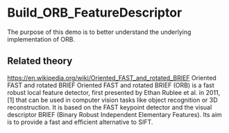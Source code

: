 # Build_ORB_FeatureDescriptor
The purpose of this demo is to better understand the underlying implementation of ORB.

## Related theory
https://en.wikipedia.org/wiki/Oriented_FAST_and_rotated_BRIEF
Oriented FAST and rotated BRIEF
Oriented FAST and rotated BRIEF (ORB) is a fast robust local feature detector, first presented by Ethan Rublee et al. in 2011,[1] that can be used in computer vision tasks like object recognition or 3D reconstruction. It is based on the FAST keypoint detector and the visual descriptor BRIEF (Binary Robust Independent Elementary Features). Its aim is to provide a fast and efficient alternative to SIFT.
